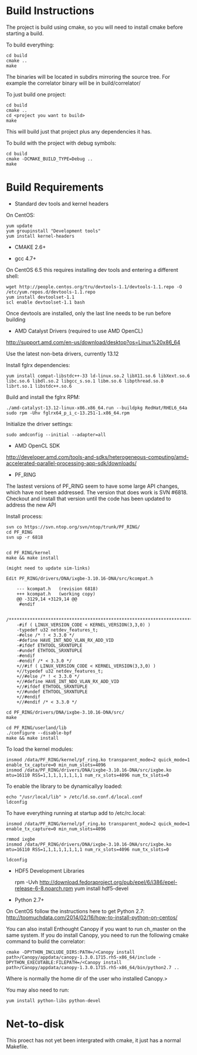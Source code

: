 # Build Instructions

The project is build using cmake, so you will need to install cmake 
before starting a build. 

To build everything:

	cd build
	cmake ..
	make

The binaries will be located in subdirs mirroring the source tree.
For example the correlator binary will be in build/correlator/

To just build one project:

	cd build
	cmake ..
	cd <project you want to build>
	make

This will build just that project plus any dependencies it has.

To build with the project with debug symbols:

	cd build
	cmake -DCMAKE_BUILD_TYPE=Debug ..
	make 

# Build Requirements

* Standard dev tools and kernel headers

On CentOS:

	yum update
	yum groupinstall "Development tools"
	yum install kernel-headers

* CMAKE 2.6+

* gcc 4.7+

On CentOS 6.5 this requires installing dev tools and entering a different shell:

	wget http://people.centos.org/tru/devtools-1.1/devtools-1.1.repo -O /etc/yum.repos.d/devtools-1.1.repo
	yum install devtoolset-1.1
	scl enable devtoolset-1.1 bash

Once devtools are installed, only the last line needs to be run before building

* AMD Catalyst Drivers (required to use AMD OpenCL)

http://support.amd.com/en-us/download/desktop?os=Linux%20x86_64

Use the latest non-beta drivers, currently 13.12

Install fglrx dependencies:

	yum install compat-libstdc++-33 ld-linux.so.2 libX11.so.6 libXext.so.6 libc.so.6 libdl.so.2 libgcc_s.so.1 libm.so.6 libpthread.so.0 librt.so.1 libstdc++.so.6

Build and install the fglrx RPM:

	./amd-catalyst-13.12-linux-x86.x86_64.run --buildpkg RedHat/RHEL6_64a
	sudo rpm -Uhv fglrx64_p_i_c-13.251-1.x86_64.rpm

Initialize the driver settings:

	sudo amdconfig --initial --adapter=all

* AMD OpenCL SDK

http://developer.amd.com/tools-and-sdks/heterogeneous-computing/amd-accelerated-parallel-processing-app-sdk/downloads/

* PF_RING

The lastest versions of PF_RING seem to have some large API changes, which have not been addressed.
The version that does work is SVN #6818.  Checkout and install that version until the code has
been updated to address the new API

Install process:

	svn co https://svn.ntop.org/svn/ntop/trunk/PF_RING/
	cd PF_RING
	svn up -r 6818


	cd PF_RING/kernel
	make && make install

	(might need to update sim-links)

    Edit PF_RING/drivers/DNA/ixgbe-3.10.16-DNA/src/kcompat.h

	    --- kcompat.h	(revision 6818)
		+++ kcompat.h	(working copy)
		@@ -3129,14 +3129,14 @@
		 #endif
		 
		 /*****************************************************************************/
		-#if ( LINUX_VERSION_CODE < KERNEL_VERSION(3,3,0) )
		-typedef u32 netdev_features_t;
		-#else /* ! < 3.3.0 */
		-#define HAVE_INT_NDO_VLAN_RX_ADD_VID
		-#ifdef ETHTOOL_SRXNTUPLE
		-#undef ETHTOOL_SRXNTUPLE
		-#endif
		-#endif /* < 3.3.0 */
		+//#if ( LINUX_VERSION_CODE < KERNEL_VERSION(3,3,0) )
		+//typedef u32 netdev_features_t;
		+//#else /* ! < 3.3.0 */
		+//#define HAVE_INT_NDO_VLAN_RX_ADD_VID
		+//#ifdef ETHTOOL_SRXNTUPLE
		+//#undef ETHTOOL_SRXNTUPLE
		+//#endif
		+//#endif /* < 3.3.0 */

	cd PF_RING/drivers/DNA/ixgbe-3.10.16-DNA/src/
	make

	cd PF_RING/userland/lib
	./configure --disable-bpf
	make && make install

To load the kernel modules:

	insmod /data/PF_RING/kernel/pf_ring.ko transparent_mode=2 quick_mode=1 enable_tx_capture=0 min_num_slots=4096
	insmod /data/PF_RING/drivers/DNA/ixgbe-3.10.16-DNA/src/ixgbe.ko mtu=16110 RSS=1,1,1,1,1,1,1,1 num_rx_slots=4096 num_tx_slots=0 

To enable the library to be dynamicallyy loaded:

	echo "/usr/local/lib" > /etc/ld.so.conf.d/local.conf
	ldconfig

To have everything running at startup add to /etc/rc.local:

	insmod /data/PF_RING/kernel/pf_ring.ko transparent_mode=2 quick_mode=1 enable_tx_capture=0 min_num_slots=4096

	rmmod ixgbe
	insmod /data/PF_RING/drivers/DNA/ixgbe-3.10.16-DNA/src/ixgbe.ko mtu=16110 RSS=1,1,1,1,1,1,1,1 num_rx_slots=4096 num_tx_slots=0

	ldconfig

* HDF5 Development Libraries

	rpm -Uvh http://download.fedoraproject.org/pub/epel/6/i386/epel-release-6-8.noarch.rpm
	yum install hdf5-devel

* Python 2.7+

On CentOS follow the instructions here to get Python 2.7:
http://toomuchdata.com/2014/02/16/how-to-install-python-on-centos/

You can also install Enthought Canopy if you want to run ch_master on the same system.
If you do install Canopy, you need to run the following cmake command to build the correlator:

	cmake -DPYTHON_INCLUDE_DIRS:PATH=/<Canopy install path>/Canopy/appdata/canopy-1.3.0.1715.rh5-x86_64/include -DPYTHON_EXECUTABLE:FILEPATH=/<Canopy install path>/Canopy/appdata/canopy-1.3.0.1715.rh5-x86_64/bin/python2.7 ..

Where <Canopy install path> is normally the home dir of the user who installed Canopy.>

You may also need to run:

	yum install python-libs python-devel

# Net-to-disk

This proect has not yet been intergrated with cmake, it just has a normal Makefile.

